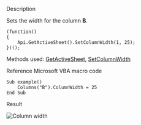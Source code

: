 Description

Sets the width for the column **B**.

```
(function()
{
    Api.GetActiveSheet().SetColumnWidth(1, 25);
})();
```

Methods used: [GetActiveSheet](/officeapi/spreadsheetapi/api/getactivesheet), [SetColumnWidth](/officeapi/spreadsheetapi/apiworksheet/setcolumnwidth)

Reference Microsoft VBA macro code

```
Sub example()
    Columns("B").ColumnWidth = 25
End Sub
```

Result

![Column width](/content/img/plugins/column_width.png)
